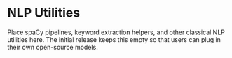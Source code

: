 # NLP Utilities

Place spaCy pipelines, keyword extraction helpers, and other classical NLP utilities here. The initial release keeps this empty so that users can plug in their own open-source models.
